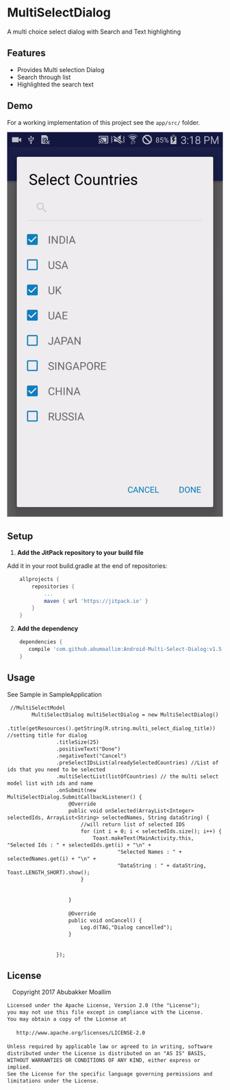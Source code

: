 # MultiSelectDialog
A multi choice select dialog with Search and Text highlighting

Features
--------
* Provides Multi selection Dialog
* Search through list
* Highlighted the search text

Demo
--------
For a working implementation of this project see the `app/src/` folder.

<img src="ezgif.com-video-to-gif.gif">


Setup
--------


1. **Add the JitPack repository to your build file**

 Add it in your root build.gradle at the end of repositories:
```gradle
	allprojects {
		repositories {
			...
			maven { url 'https://jitpack.io' }
		}
	}
```

2. **Add the dependency**
```gradle
	dependencies {
       compile 'com.github.abumoallim:Android-Multi-Select-Dialog:v1.5'
	}
```

Usage
--------
See Sample in SampleApplication
```
 //MultiSelectModel
        MultiSelectDialog multiSelectDialog = new MultiSelectDialog()
                .title(getResources().getString(R.string.multi_select_dialog_title)) //setting title for dialog
                .titleSize(25)
                .positiveText("Done")
                .negativeText("Cancel")
                .preSelectIDsList(alreadySelectedCountries) //List of ids that you need to be selected
                .multiSelectList(listOfCountries) // the multi select model list with ids and name
                .onSubmit(new MultiSelectDialog.SubmitCallbackListener() {
                    @Override
                    public void onSelected(ArrayList<Integer> selectedIds, ArrayList<String> selectedNames, String dataString) {
                        //will return list of selected IDS
                        for (int i = 0; i < selectedIds.size(); i++) {
                            Toast.makeText(MainActivity.this, "Selected Ids : " + selectedIds.get(i) + "\n" +
                                    "Selected Names : " + selectedNames.get(i) + "\n" +
                                    "DataString : " + dataString, Toast.LENGTH_SHORT).show();
                        }


                    }

                    @Override
                    public void onCancel() {
                        Log.d(TAG,"Dialog cancelled");
                    }


                });

```


License
--------

    Copyright 2017 Abubakker Moallim

    Licensed under the Apache License, Version 2.0 (the "License");
    you may not use this file except in compliance with the License.
    You may obtain a copy of the License at

       http://www.apache.org/licenses/LICENSE-2.0

    Unless required by applicable law or agreed to in writing, software
    distributed under the License is distributed on an "AS IS" BASIS,
    WITHOUT WARRANTIES OR CONDITIONS OF ANY KIND, either express or implied.
    See the License for the specific language governing permissions and
    limitations under the License.
